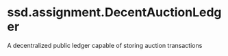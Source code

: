 # ssd.assignment.DecentAuctionLedger

A decentralized public ledger capable of storing auction transactions